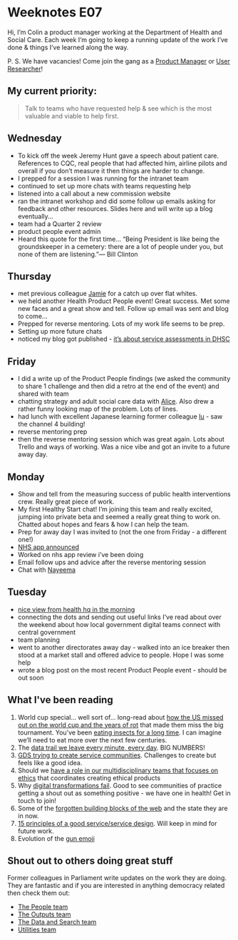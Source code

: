 # Weeknotes E07
Hi, I’m Colin a product manager working at the Department of Health and Social Care. Each week I’m going to keep a running update of the work I’ve done & things I’ve learned along the way.

P. S. We have vacancies! Come join the gang as a [Product Manager](https://www.civilservicejobs.service.gov.uk/csr/index.cgi?SID=cGFnZWNsYXNzPUpvYnMmc2VhcmNoX3NsaWNlX2N1cnJlbnQ9MSZ1c2Vyc2VhcmNoY29udGV4dD01OTYxNTc1MSZwYWdlYWN0aW9uPXZpZXd2YWNieWpvYmxpc3QmY3NvdXJjZT1jc3FzZWFyY2gmb3duZXI9NTA3MDAwMCZqb2JsaXN0X3ZpZXdfdmFjPTE1ODg4ODkmb3duZXJ0eXBlPWZhaXImcmVxc2lnPTE1MzA3NDI2MzQtZGIyNzRhNWYyNzI5MWU3YjAwNzNmYWFlYTUxOTY3NzYwMTEyNzhhNg==) or [User Researcher](https://www.civilservicejobs.service.gov.uk/csr/index.cgi?SID=cGFnZWFjdGlvbj12aWV3dmFjYnlqb2JsaXN0JnVzZXJzZWFyY2hjb250ZXh0PTU5NjE1NzUxJnNlYXJjaF9zbGljZV9jdXJyZW50PTEmcGFnZWNsYXNzPUpvYnMmb3duZXJ0eXBlPWZhaXImam9ibGlzdF92aWV3X3ZhYz0xNTg4ODkwJmNzb3VyY2U9Y3Nxc2VhcmNoJm93bmVyPTUwNzAwMDAmcmVxc2lnPTE1MzA3NDI2MzQtZGIyNzRhNWYyNzI5MWU3YjAwNzNmYWFlYTUxOTY3NzYwMTEyNzhhNg==)!

## My current priority:
> Talk to teams who have requested help & see which is the most valuable and viable to help first.

## Wednesday
- To kick off the week Jeremy Hunt gave a speech about patient care. References to CQC, real people that had affected him, airline pilots and overall if you don’t measure it then things are harder to change.
- I prepped for a session I was running for the intranet team
- continued to set up more chats with teams requesting help
- listened into a call about a new commission website
- ran the intranet workshop and did some follow up emails asking for feedback and other resources. Slides here and will write up a blog eventually...
- team had a Quarter 2 review
- product people event admin
- Heard this quote for the first time… “Being President is like being the groundskeeper in a cemetery: there are a lot of people under you, but none of them are listening.”― Bill Clinton

## Thursday
- met previous colleague [Jamie](https://twitter.com/oddtype?lang=en) for a catch up over flat whites.
- we held another Health Product People event! Great success. Met some new faces and a great show and tell. Follow up email was sent and blog to come...
- Prepped for reverse mentoring. Lots of my work life seems to be prep.
- Setting up more future chats
- noticed my blog got published - [it’s about service assessments in DHSC](https://digitalhealth.blog.gov.uk/2018/06/22/service-assessments-in-dhsc/)

## Friday
- I did a write up of the Product People findings (we asked the community to share 1 challenge and then did a retro at the end of the event) and shared with team
- chatting strategy and adult social care data with [Alice](https://twitter.com/aliceainsworth?lang=en). Also drew a rather funny looking map of the problem. Lots of lines.
- had lunch with excellent Japanese learning former colleague [Iu](https://uk.linkedin.com/in/iu-garcia-siches-1781929) - saw the channel 4 building!
- reverse mentoring prep
- then the reverse mentoring session which was great again. Lots about Trello and ways of working. Was a nice vibe and got an invite to a future away day.

## Monday
- Show and tell from the measuring success of public health interventions crew. Really great piece of work.
- My first Healthy Start chat! I’m joining this team and really excited, jumping into private beta and seemed a really great thing to work on. Chatted about hopes and fears & how I can help the team.
- Prep for away day I was invited to (not the one from Friday - a different one!)
- [NHS app announced](https://www.bbc.co.uk/news/technology-44676493)
- Worked on nhs app review i’ve been doing
- Email follow ups and advice after the reverse mentoring session
- Chat with [Nayeema](https://twitter.com/nayeemac?lang=en)

## Tuesday
- [nice view from health hq in the morning](https://twitter.com/ColinPattinson/status/1014046848892506112)
- connecting the dots and sending out useful links I’ve read about over the weekend about how local government digital teams connect with central government
- team planning
- went to another directorates away day - walked into an ice breaker then stood at a market stall and offered advice to people. Hope I was some help
- wrote a blog post on the most recent Product People event - should be out soon

## What I've been reading
1. World cup special… well sort of… long-read about [how the US missed out on the world cup and the years of rot](https://www.theringer.com/2018/6/5/17428184/2018-world-cup-us-soccer-inside-story-jurgen-klinsmann-sunil-gulati-bruce-arena) that made them miss the big tournament.
You’ve been [eating insects for a long time](http://www.bbc.co.uk/news/business-43786055). I can imagine we’ll need to eat more over the next few centuries.
2. The [data trail we leave every minute, every day](https://www.forbes.com/sites/bernardmarr/2018/05/21/how-much-data-do-we-create-every-day-the-mind-blowing-stats-everyone-should-read/#90f448e60ba9). BIG NUMBERS!
3. [GDS trying to create service communities](https://gds.blog.gov.uk/2018/01/08/how-cross-government-communities-can-support-cross-government-services/). Challenges to create but feels like a good idea.
4. Should we [have a role in our multidisciplinary teams that focuses on ethics](https://medium.com/@alixtrot/working-ethically-at-speed-4534358e7eed) that coordinates creating ethical products 
5. Why [digital transformations fail](https://blog.wearefuturegov.com/teaching-the-world-to-sing-in-perfect-harmony-or-why-your-transformation-programme-will-fail-ea69fecf1f3a). Good to see communities of practice getting a shout out as something positive - we have one in health! Get in touch to join!
6. Some of the [forgotten building blocks of the web](https://anildash.com/2018/03/22/he-missing-building-blocks-of-the-web/) and the state they are in now.
7. [15 principles of a good service/service design](https://blog.louisedowne.com/2018/06/14/15-principles-of-good-service-design/). Will keep in mind for future work.
8. Evolution of the [gun emoji](https://www.theverge.com/2018/4/25/17278902/google-dumping-pistol-emoji-watergun-microsoft)

## Shout out to others doing great stuff
Former colleagues in Parliament write updates on the work they are doing. They are fantastic and if you are interested in anything democracy related then check them out:
- [The People team](https://ukparliament.github.io/sprintnotes.people/)
- [The Outputs team](https://ukparliament.github.io/sprintnotes.outputs/)
- [The Data and Search team](https://ukparliament.github.io/weeknotes.data-search/)
- [Utilities team](https://medium.com/@gemmarogers1)

